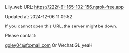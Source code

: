 Lily_web URL: https://222f-61-165-102-156.ngrok-free.app

Updated at: 2024-12-06 11:09:52

If you cannot open this URL, the server might be down.

Please contact: 

goley04@foxmail.com Or Wechat:GL_yeaH